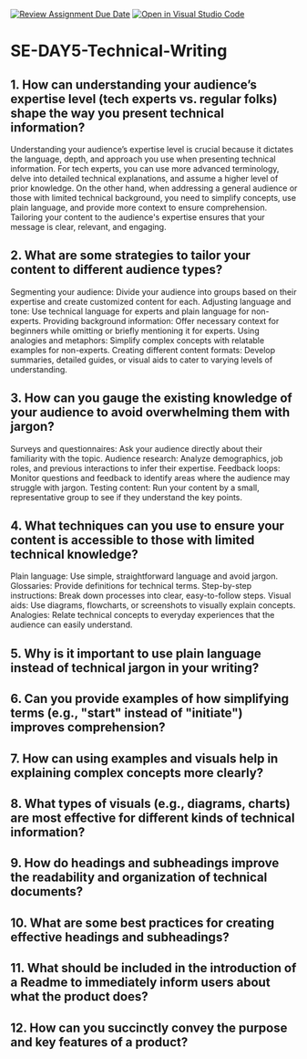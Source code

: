 [![Review Assignment Due Date](https://classroom.github.com/assets/deadline-readme-button-22041afd0340ce965d47ae6ef1cefeee28c7c493a6346c4f15d667ab976d596c.svg)](https://classroom.github.com/a/zsAR-pyY)
[![Open in Visual Studio Code](https://classroom.github.com/assets/open-in-vscode-2e0aaae1b6195c2367325f4f02e2d04e9abb55f0b24a779b69b11b9e10269abc.svg)](https://classroom.github.com/online_ide?assignment_repo_id=15770245&assignment_repo_type=AssignmentRepo)
# SE-DAY5-Technical-Writing
## 1. How can understanding your audience’s expertise level (tech experts vs. regular folks) shape the way you present technical information?

Understanding your audience’s expertise level is crucial because it dictates the language, depth, and approach you use when presenting technical information. For tech experts, you can use more advanced terminology, delve into detailed technical explanations, and assume a higher level of prior knowledge. On the other hand, when addressing a general audience or those with limited technical background, you need to simplify concepts, use plain language, and provide more context to ensure comprehension. Tailoring your content to the audience's expertise ensures that your message is clear, relevant, and engaging.

## 2. What are some strategies to tailor your content to different audience types?

Segmenting your audience: Divide your audience into groups based on their expertise and create customized content for each. Adjusting language and tone: Use technical language for experts and plain language for non-experts. Providing background information: Offer necessary context for beginners while omitting or briefly mentioning it for experts. Using analogies and metaphors: Simplify complex concepts with relatable examples for non-experts. Creating different content formats: Develop summaries, detailed guides, or visual aids to cater to varying levels of understanding.

## 3. How can you gauge the existing knowledge of your audience to avoid overwhelming them with jargon?

Surveys and questionnaires: Ask your audience directly about their familiarity with the topic. Audience research: Analyze demographics, job roles, and previous interactions to infer their expertise. Feedback loops: Monitor questions and feedback to identify areas where the audience may struggle with jargon. Testing content: Run your content by a small, representative group to see if they understand the key points.

## 4. What techniques can you use to ensure your content is accessible to those with limited technical knowledge?

Plain language: Use simple, straightforward language and avoid jargon. Glossaries: Provide definitions for technical terms. Step-by-step instructions: Break down processes into clear, easy-to-follow steps. Visual aids: Use diagrams, flowcharts, or screenshots to visually explain concepts. Analogies: Relate technical concepts to everyday experiences that the audience can easily understand.

## 5. Why is it important to use plain language instead of technical jargon in your writing?
## 6. Can you provide examples of how simplifying terms (e.g., "start" instead of "initiate") improves comprehension?
## 7. How can using examples and visuals help in explaining complex concepts more clearly?
## 8. What types of visuals (e.g., diagrams, charts) are most effective for different kinds of technical information?
## 9. How do headings and subheadings improve the readability and organization of technical documents?
## 10. What are some best practices for creating effective headings and subheadings?
## 11. What should be included in the introduction of a Readme to immediately inform users about what the product does?
## 12. How can you succinctly convey the purpose and key features of a product?
